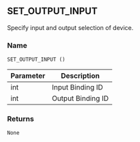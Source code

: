 ## SET\_OUTPUT\_INPUT

Specify input and output selection of device.


### Name

`SET_OUTPUT_INPUT ()`


| Parameter | Description       |
| --------- | ----------------- |
| int       | Input Binding ID  |
| int       | Output Binding ID |


### Returns

`None`
